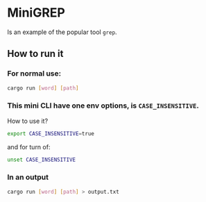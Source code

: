 # MiniGREP

Is an example of the popular tool `grep`.

## How to run it

### For normal use:

```bash
cargo run [word] [path]
```

### This mini CLI have one env options, is `CASE_INSENSITIVE`.

How to use it?

```bash
export CASE_INSENSITIVE=true
```

and for turn of:

```bash
unset CASE_INSENSITIVE
```

### In an output

```bash
cargo run [word] [path] > output.txt
```

